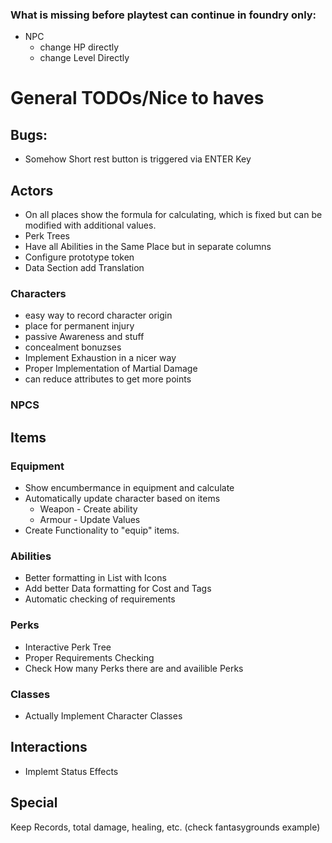 ### What is missing before playtest can continue in foundry only:
- NPC
  - change HP directly
  - change Level Directly

# General TODOs/Nice to haves

## Bugs:

- Somehow Short rest button is triggered via ENTER Key

## Actors
- On all places show the formula for calculating, which is fixed but can be modified with additional values.
- Perk Trees
- Have all Abilities in the Same Place but in separate columns 
- Configure prototype token
- Data Section add Translation 

### Characters

- easy way to record character origin
- place for permanent injury
- passive Awareness and stuff
- concealment bonuzses
- Implement Exhaustion in a nicer way
- Proper Implementation of Martial Damage
- can reduce attributes to get more points

### NPCS

## Items

### Equipment

- Show encumbermance in equipment and calculate
- Automatically update character based on items
  - Weapon - Create ability
  - Armour - Update Values
- Create Functionality to "equip" items.

### Abilities

- Better formatting in List with Icons
- Add better Data formatting for Cost and Tags
- Automatic checking of requirements

### Perks

- Interactive Perk Tree
- Proper Requirements Checking
- Check How many Perks there are and availible Perks

### Classes

- Actually Implement Character Classes

## Interactions

- Implemt Status Effects

## Special

Keep Records, total damage, healing, etc. (check fantasygrounds example)